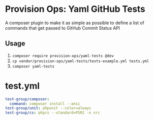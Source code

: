 # Provision Ops: Yaml GitHub Tests

A composer plugin to make it as simple as possible to define a list of commands that get passed to GitHub Commit Status API

## Usage

1. `composer require provision-ops/yaml-tests @dev`
2. `cp vendor/provision-ops/yaml-tests/tests-example.yml tests.yml`
3. `composer yaml-tests`


# test.yml

```yml
test-group/composer: 
  command: composer install --ansi
test-group/unit: phpunit --color=always
test-group/cs: phpcs --standard=PSR2 -n src
```
